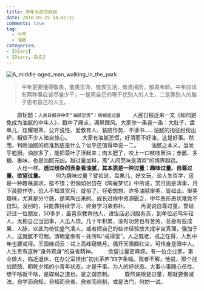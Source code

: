 ```yaml
---
title: 中年大叔的病根
date: 2018-05-25 14:42:31
comments: true
tag: 
  - 中年
  - 油腻
categories:
- [Diary]
- [Diary, 杂文]
---
```


![A_middle-aged_man_walking_in_the_park](http://oss.xknife.net/A_middle-aged_man_walking_in_the_park.jpg)

> 中年更要懂得敬畏，敬畏生命，敬畏生活，敬畏阅历，敬畏年龄。中年应该有两种事应该尽量少干，一是用自己的嘴干扰别人的人生，二是靠别人的脑子思考自己的人生。

　　原标题：`人民日报评中年“油腻恐慌”：病根是过量`
　　人民日报近来一文《如何避免成为油腻的中年人》，戳中了痛点，满屏跟风。大家你一条我一条：大肚子、盘串儿、炫耀喝茶、公开说性、爱教育人、装腔作势、不读书……油腻的指征纷纷出炉，相信不少人暗自惊心。
　　大家有油腻恐慌，好清而不好浊，这是好事。然而，判断油腻的标准到底是什么？似乎还值得申说一二。
　　油腻之本义，当发乎庖厨。油放多了，能把菜叶子浮起来；肉太肥了，咬上一口吱吱冒油；赤酱、多糖、重味，也是油腻元凶。越过量加料，离“人间至味是清欢”的境界越远。
　　人也一样。<strong>透过纷杂的表象看油腻，其本质是一种过量：趣味过量、自尊过量、欲望过量。</strong>
　　何为趣味过量？譬如说，盘串儿、好文玩、谈人生哲学，这是一种趣味追求，挺不错；但倘如张岱在《陶庵梦忆》中所说，赏月固是清事，月下装腔作势，恐人不知其赏月，就俗了。仔细想想，许多油腻审美，皆如此。审美趣味，尤其是分寸感，是熏陶出来的。成长过程中资源匮乏，中年恶形恶状难免不自知。没别的，只能靠持续学习、终身学习来弥补。
　　再说说自尊过量。曾结识过一位朋友，50多岁，最喜欢教育他人，进饭店必训服务员，到单位必骂年轻人，太把自己当回事，人见人烦。几十年积累，没有功劳也有苦劳，总会有些成果、人脉，以此为倚仗盛气凌人，或者把自己的些许经验放大成宇宙真理，强加于人，这就腻不可耐。清朝皇帝有一处所叫“戒得堂”，人之既老，戒之在得，人到中年也要戒得。王国维词云：试上高峰窥皓月，偶开天眼觑红尘，可怜身是眼中人。人生贵有这种“身外观身”的自省精神。
　　欲望过量更麻烦。有一位企业家，事业做大，临近退休，在办公室挂出“初出茅庐”四字条幅。观者不解，他说，那个战战兢兢、朝乾夕惕的小青年状态，才是干事、为人的好状态。大事小事随心任性、想干啥就干啥，是取祸之道也。是之谓自制。
　　既然病根是过量，那就要做减法。自学而自知，自知而自省，自省而自制，或是法门，何妨一试。

